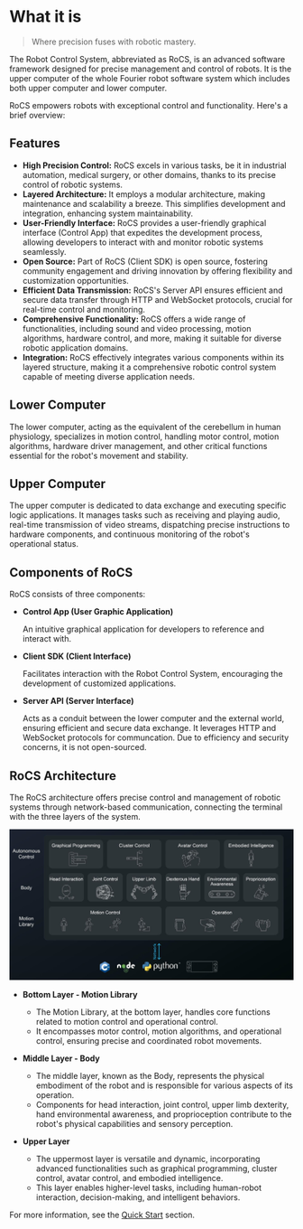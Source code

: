 # What it is

> Where precision fuses with robotic mastery.

The Robot Control System, abbreviated as RoCS, is an advanced software framework designed for precise management and control of robots. It is the upper computer of the whole Fourier robot  software system which includes both upper computer and lower computer.

RoCS empowers robots with exceptional control and functionality. Here's a brief overview:

## Features

* **High Precision Control:** RoCS excels in various tasks, be it in industrial automation, medical surgery, or other domains, thanks to its precise control of robotic systems.
* **Layered Architecture:** It employs a modular architecture, making maintenance and scalability a breeze. This simplifies development and integration, enhancing system maintainability.
* **User-Friendly Interface:** RoCS provides a user-friendly graphical interface (Control App) that expedites the development process, allowing developers to interact with and monitor robotic systems seamlessly.
* **Open Source:** Part of RoCS (Client SDK) is open source, fostering community engagement and driving innovation by offering flexibility and customization opportunities.
* **Efficient Data Transmission:** RoCS's Server API ensures efficient and secure data transfer through HTTP and WebSocket protocols, crucial for real-time control and monitoring.
* **Comprehensive Functionality:** RoCS offers a wide range of functionalities, including sound and video processing, motion algorithms, hardware control, and more, making it suitable for diverse robotic application domains.
* **Integration:** RoCS effectively integrates various components within its layered structure, making it a comprehensive robotic control system capable of meeting diverse application needs.

## Lower Computer

The lower computer, acting as the equivalent of the cerebellum in human physiology, specializes in motion control, handling motor control, motion algorithms, hardware driver management, and other critical functions essential for the robot's movement and stability.

## Upper Computer

The upper computer is dedicated to data exchange and executing specific logic applications. It manages tasks such as receiving and playing audio, real-time transmission of video streams, dispatching precise instructions to hardware components, and continuous monitoring of the robot's operational status.

## Components of RoCS

RoCS consists of three components:

* **Control App (User Graphic Application)**

  An intuitive graphical application for developers to reference and interact with.
* **Client SDK (Client Interface)**

  Facilitates interaction with the Robot Control System, encouraging the development of customized applications.
* **Server API (Server Interface)**

  Acts as a conduit between the lower computer and the external world, ensuring efficient and secure data exchange. It leverages HTTP and WebSocket protocols for communcation. Due to efficiency and security concerns, it is not open-sourced.

## RoCS Architecture

The RoCS architecture offers precise control and management of robotic systems through network-based communication, connecting the terminal with the three layers of the system.

![](concepts/static/about_rocs.png)

* **Bottom Layer - Motion Library**

  * The Motion Library, at the bottom layer, handles core functions related to motion control and operational control.
  * It encompasses motor control, motion algorithms, and operational control, ensuring precise and coordinated robot movements.
* **Middle Layer - Body**

  * The middle layer, known as the Body, represents the physical embodiment of the robot and is responsible for various aspects of its operation.
  * Components for head interaction, joint control, upper limb dexterity, hand environmental awareness, and proprioception contribute to the robot's physical capabilities and sensory perception.
* **Upper Layer**

  * The uppermost layer is versatile and dynamic, incorporating advanced functionalities such as graphical programming, cluster control, avatar control, and embodied intelligence.
  * This layer enables higher-level tasks, including human-robot interaction, decision-making, and intelligent behaviors.

For more information, see the [Quick Start](quick_start/overview.md) section.
